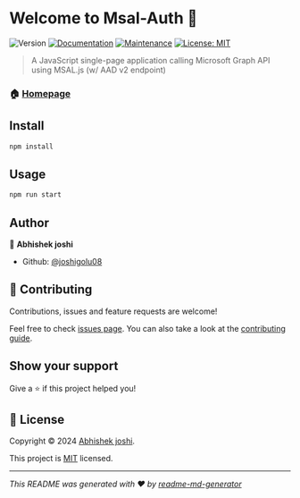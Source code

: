 # Welcome to Msal-Auth 👋
![Version](https://img.shields.io/badge/version-1.0.0-blue.svg?cacheSeconds=2592000)
[![Documentation](https://img.shields.io/badge/documentation-yes-brightgreen.svg)](https://github.com/Azure-Samples/ms-identity-javascript-v2#readme)
[![Maintenance](https://img.shields.io/badge/Maintained%3F-yes-green.svg)](https://github.com/Azure-Samples/ms-identity-javascript-v2/graphs/commit-activity)
[![License: MIT](https://img.shields.io/github/license/joshigolu08/Msal-Auth)](https://github.com/Azure-Samples/ms-identity-javascript-v2/blob/master/LICENSE)

> A JavaScript single-page application calling Microsoft Graph API using MSAL.js (w/ AAD v2 endpoint)

### 🏠 [Homepage](https://github.com/Azure-Samples/ms-identity-javascript-v2#readme)

## Install

```sh
npm install
```

## Usage

```sh
npm run start
```

## Author

👤 **Abhishek joshi**

* Github: [@joshigolu08](https://github.com/joshigolu08)

## 🤝 Contributing

Contributions, issues and feature requests are welcome!

Feel free to check [issues page](https://github.com/Azure-Samples/ms-identity-javascript-v2/issues). You can also take a look at the [contributing guide](https://github.com/Azure-Samples/ms-identity-javascript-v2/blob/master/CONTRIBUTING.md).

## Show your support

Give a ⭐️ if this project helped you!


## 📝 License

Copyright © 2024 [Abhishek joshi](https://github.com/joshigolu08).

This project is [MIT](https://github.com/Azure-Samples/ms-identity-javascript-v2/blob/master/LICENSE) licensed.

***
_This README was generated with ❤️ by [readme-md-generator](https://github.com/kefranabg/readme-md-generator)_